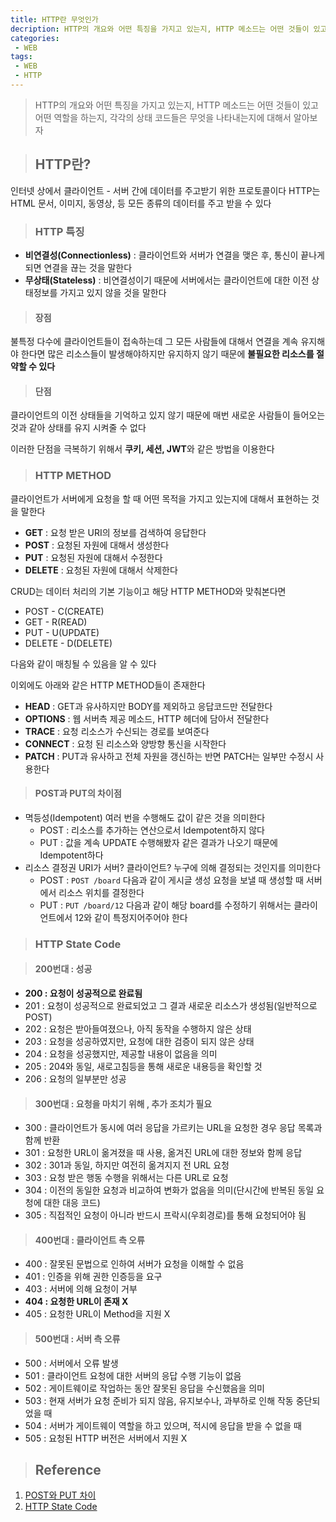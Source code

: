 ```yaml
---
title: HTTP란 무엇인가
decription: HTTP의 개요와 어떤 특징을 가지고 있는지, HTTP 메소드는 어떤 것들이 있고 어떤 역할을 하는지, 각각의 상태 코드들은 무엇을 나타내는지에 대해서 알아보자
categories:
 - WEB
tags:
 - WEB
 - HTTP
---
```


> HTTP의 개요와 어떤 특징을 가지고 있는지, HTTP 메소드는 어떤 것들이 있고 어떤 역할을 하는지, 각각의 상태 코드들은 무엇을 나타내는지에 대해서 알아보자

> ## HTTP란?

인터넷 상에서 클라이언트 - 서버 간에 데이터를 주고받기 위한 프로토콜이다 HTTP는 HTML 문서, 이미지, 동영상, 등 모든 종류의 데이터를 주고 받을 수 있다

> ### HTTP 특징

- **비연결성(Connectionless)** : 클라이언트와 서버가 연결을 맺은 후, 통신이 끝나게 되면 연결을 끊는 것을 말한다
- **무상태(Stateless)** : 비연결성이기 때문에 서버에서는 클라이언트에 대한 이전 상태정보를 가지고 있지 않을 것을 말한다

> #### 장점

불특정 다수에 클라이언트들이 접속하는데 그 모든 사람들에 대해서 연결을 계속 유지해야 한다면 많은 리소스들이 발생해야하지만 유지하지 않기 때문에 **불필요한 리소스를 절약할 수 있다**

> #### 단점

클라이언트의 이전 상태들을 기억하고 있지 않기 때문에 매번 새로운 사람들이 들어오는 것과 같아 상태를 유지 시켜줄 수 없다

이러한 단점을 극복하기 위해서 **쿠키, 세션, JWT**와 같은 방법을 이용한다

> ### HTTP METHOD

클라이언트가 서버에게 요청을 할 때 어떤 목적을 가지고 있는지에 대해서 표현하는 것을 말한다

- **GET** : 요청 받은 URI의 정보를 검색하여 응답한다
- **POST** : 요청된 자원에 대해서 생성한다
- **PUT** : 요청된 자원에 대해서 수정한다
- **DELETE** : 요청된 자원에 대해서 삭제한다

CRUD는 데이터 처리의 기본 기능이고 해당 HTTP METHOD와 맞춰본다면

- POST - C(CREATE)
- GET - R(READ)
- PUT - U(UPDATE)
- DELETE - D(DELETE)

다음와 같이 매칭될 수 있음을 알 수 있다

이외에도 아래와 같은 HTTP METHOD들이 존재한다

- **HEAD** : GET과 유사하지만 BODY를 제외하고 응답코드만 전달한다
- **OPTIONS** : 웹 서버측 제공 메소드, HTTP 헤더에 담아서 전달한다
- **TRACE** : 요청 리소스가 수신되는 경로를 보여준다
- **CONNECT** : 요청 된 리소스와 양방향 통신을 시작한다
- **PATCH** : PUT과 유사하고 전체 자원을 갱신하는 반면 PATCH는 일부만 수정시 사용한다

> #### POST과 PUT의 차이점

- 멱등성(Idempotent)
여러 번을 수행해도 값이 같은 것을 의미한다
  - POST : 리소스를 추가하는 연산으로서 Idempotent하지 않다
  - PUT : 값을 계속 UPDATE 수행해봤자 같은 결과가 나오기 때문에 Idempotent하다
- 리소스 결정권
URI가 서버? 클라이언트? 누구에 의해 결정되는 것인지를 의미한다
  - POST : `POST /board` 다음과 같이 게시글 생성 요청을 보낼 때 생성할 때 서버에서 리소스 위치를 결정한다
  - PUT : `PUT /board/12` 다음과 같이 해당 board를 수정하기 위해서는 클라이언트에서 12와 같이 특정지어주어야 한다

> ### HTTP State Code

> #### 200번대 : 성공

- **200 : 요청이 성공적으로 완료됨**
- 201 : 요청이 성공적으로 완료되었고 그 결과 새로운 리소스가 생성됨(일반적으로 POST)
- 202 : 요청은 받아들여졌으나, 아직 동작을 수행하지 않은 상태
- 203 : 요청을 성공하였지만, 요청에 대한 검증이 되지 않은 상태
- 204 : 요청을 성공했지만, 제공할 내용이 없음을 의미
- 205 : 204와 동일, 새로고침등을 통해 새로운 내용등을 확인할 것
- 206 : 요청의 일부분만 성공

> #### 300번대 : 요청을 마치기 위해 , 추가 조치가 필요

- 300 : 클라이언트가 동시에 여러 응답을 가르키는 URL을 요청한 경우 응답 목록과 함께 반환
- 301 : 요청한 URL이 옮겨졌을 때 사용, 옮겨진 URL에 대한 정보와 함께 응답
- 302 : 301과 동일, 하지만 여전히 옮겨지지 전 URL 요청
- 303 : 요청 받은 행동 수행을 위해서는 다른 URL로 요청
- 304 : 이전의 동일한 요청과 비교하여 변화가 없음을 의미(단시간에 반복된 동일 요청에 대한 대응 코드)
- 305 : 직접적인 요청이 아니라 반드시 프락시(우회경로)를 통해 요청되어야 됨

> #### 400번대 : 클라이언트 측 오류

- 400 : 잘못된 문법으로 인하여 서버가 요청을 이해할 수 없음
- 401 : 인증을 위해 권한 인증등을 요구
- 403 : 서버에 의해 요청이 거부
- **404 : 요청한 URL이 존재 X**
- 405 : 요청한 URL이 Method을 지원 X

> #### 500번대 : 서버 측 오류

- 500 : 서버에서 오류 발생
- 501 : 클라이언트 요청에 대한 서버의 응답 수행 기능이 없음
- 502 : 게이트웨이로 작업하는 동안 잘못된 응답을 수신했음을 의미
- 503 : 현재 서버가 요청 준비가 되지 않음, 유지보수나, 과부하로 인해 작동 중단되었을 때
- 504 : 서버가 게이트웨이 역할을 하고 있으며, 적시에 응답을 받을 수 없을 때
- 505 : 요청된 HTTP 버전은 서버에서 지원 X

> ## Reference

1. [POST와 PUT 차이](https://blog.embian.com/66)
2. [HTTP State Code](https://developer.mozilla.org/ko/docs/Web/HTTP/Status)
